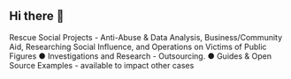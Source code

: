 ## Hi there 👋
Rescue Social Projects - Anti-Abuse & Data Analysis, Business/Community Aid, Researching Social Influence, and Operations on Victims of Public Figures
● Investigations and Research - Outsourcing.
● Guides & Open Source Examples - available to impact other cases
